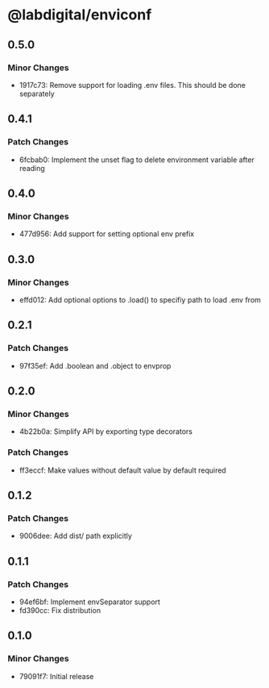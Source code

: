 # @labdigital/enviconf

## 0.5.0

### Minor Changes

- 1917c73: Remove support for loading .env files. This should be done separately

## 0.4.1

### Patch Changes

- 6fcbab0: Implement the unset flag to delete environment variable after reading

## 0.4.0

### Minor Changes

- 477d956: Add support for setting optional env prefix

## 0.3.0

### Minor Changes

- effd012: Add optional options to .load() to specifiy path to load .env from

## 0.2.1

### Patch Changes

- 97f35ef: Add .boolean and .object to envprop

## 0.2.0

### Minor Changes

- 4b22b0a: Simplify API by exporting type decorators

### Patch Changes

- ff3eccf: Make values without default value by default required

## 0.1.2

### Patch Changes

- 9006dee: Add dist/ path explicitly

## 0.1.1

### Patch Changes

- 94ef6bf: Implement envSeparator support
- fd390cc: Fix distribution

## 0.1.0

### Minor Changes

- 79091f7: Initial release
